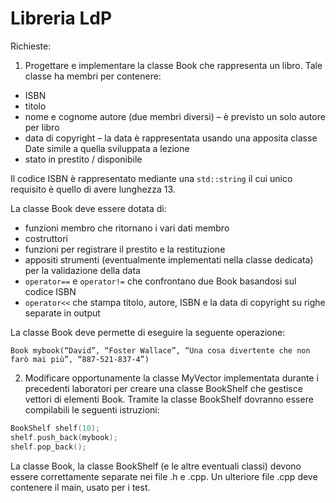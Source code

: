 # Libreria LdP 
Richieste:

1. Progettare e implementare la classe Book che rappresenta un libro. Tale classe ha membri per contenere:
- ISBN
- titolo
- nome e cognome autore (due membri diversi) – è previsto un solo autore per libro
- data di copyright – la data è rappresentata usando una apposita classe Date simile a quella sviluppata a lezione
- stato in prestito / disponibile

Il codice ISBN è rappresentato mediante una ```std::string``` il cui unico requisito è quello di avere lunghezza 13.

La classe Book deve essere dotata di:
-  funzioni membro che ritornano i vari dati membro
-  costruttori
-  funzioni per registrare il prestito e la restituzione
-  appositi strumenti (eventualmente implementati nella classe dedicata) per la validazione della data
-  ```operator==``` e ```operator!=``` che confrontano due Book basandosi sul codice ISBN
-  ```operator<<``` che stampa titolo, autore, ISBN e la data di copyright su righe separate in output

La classe Book deve permette di eseguire la seguente operazione:

```Book mybook(“David”, “Foster Wallace”, “Una cosa divertente che non farò mai più”, “887-521-837-4”)```

2. Modificare opportunamente la classe MyVector implementata durante i precedenti laboratori per creare una classe BookShelf che gestisce vettori di elementi Book. Tramite la classe BookShelf dovranno essere compilabili le seguenti istruzioni:
```cpp
BookShelf shelf(10);
shelf.push_back(mybook);
shelf.pop_back();
```

La classe Book, la classe BookShelf (e le altre eventuali classi) devono essere correttamente separate nei file .h e .cpp. Un ulteriore file .cpp deve contenere il main, usato per i test.
